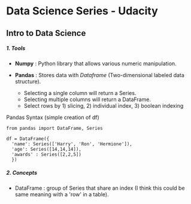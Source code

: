 # Data Science Series - Udacity
## Intro to Data Science

##### 1. Tools
* **Numpy** : Python library that allows various numeric manipulation.

* **Pandas** : Stores data with *Dataframe* (Two-dimensional labeled data structure).
  * Selecting a single column will return a Series.
  * Selecting multiple columns will return a DataFrame.
  * Select rows by 1) slicing, 2) individual index, 3) boolean indexing


Pandas Syntax (simple creation of df)
```Python2
from pandas import DataFrame, Series

df = DataFrame({
  'name': Series(['Harry', 'Ron', 'Hermione']),
  'age': Series([14,14,14]),
  'awards' : Series([2,2,5])
  })
```

##### 2. Concepts
* DataFrame : group of Series that share an index (I think this could be same meaning with a 'row' in a table).
